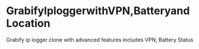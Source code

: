# GrabifyIploggerwithVPN,BatteryandLocation
Grabify ip logger clone with advanced features includes VPN, Battery Status
